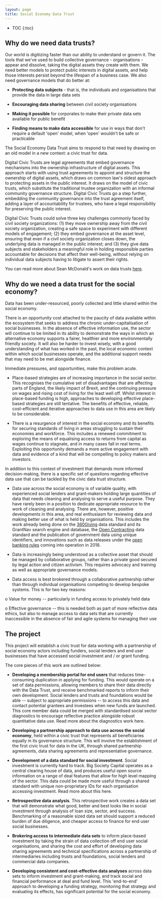 ```yaml
---
layout: page
title: Social Economy Data Trust
---
```

* TOC
{:toc}

## Why do we need data trusts?

Our world is digitizing faster than our ability to understand or govern it. The tools that we've used to build collective governance - organisations - appear and dissolve, taking the digital assets they create with them. We need better models to protect public interests in digital assets, and help those interests persist beyond the lifespan of a business case. We also need governance models that do better at:

- **Protecting data subjects** - that is, the individuals and organisations that provide the data in large data sets

- **Encouraging data sharing** between civil society organisations

- **Making it possible** for corporates to make their private data sets available for public benefit

- **Finding means to make data accessible** for use in ways that don't require a default 'open' model, when 'open' wouldn't be safe or practicable

The Social Economy Data Trust aims to respond to that need by drawing on an old model in a new context: a civic trust for data.

Digital Civic Trusts are legal agreements that embed governance mechanisms into the ownership infrastructure of digital assets. This approach starts with using trust agreements to appoint and structure the ownership of digital assets, which draws on common law's oldest approach to protecting assets in the public interest. It draws on the model of civic trusts, which substitute the traditional trustee organization with an informal community governance structure. Digital Civic Trusts go a step further, embedding the community governance into the trust agreement itself, adding a layer of accountability for trustees, who have a legal responsibility for preserving the public interest.

Digital Civic Trusts could solve three key challenges commonly faced by civil society organizations: (1) they move ownership away from the civil society organization, creating a safe space to experiment with different models of engagement; (2) they embed governance at the asset level, ensuring that even if a civil society organization closes down, the underlying data is managed in the public interest; and (3) they give data subjects and stakeholders a meaningful role in holding responsible parties accountable for decisions that affect their well-being, without relying on individual data subjects having to litigate to assert their rights.

You can read more about Sean McDonald's work on data trusts [here](https://medium.com/@McDapper/the-civic-trust-e674f9aeab43).

## Why do we need a data trust for the social economy?

Data has been under-resourced, poorly collected and little shared within the social economy.

There is an opportunity cost attached to the paucity of data available within the ecosystem that seeks to address the chronic under-capitalisation of social businesses. In the absence of effective information use, the sector will continue to be limited in its ability to demonstrate the ways in which an alternative economy supports a fairer, healthier and more environmentally friendly society. It will also be harder to invest wisely, with a good understanding of what has worked in the past, the local economic context within which social businesses operate, and the additional support needs that may need to be met alongside finance.

Immediate pressures, and opportunities, make this problem acute.

- Place-based strategies are of increasing importance in the social sector. This recognises the cumulative set of disadvantages that are affecting parts of England, the likely impact of Brexit, and the continuing pressure on wages and rising cost of living for the least well off. Whilst interest in place-based funding is high, approaches to developing effective place-based strategies are still tentative. The benefits of effective, reliable, cost-efficient and iterative approaches to data use in this area are likely to be considerable.

- There is a resurgence of interest in the social economy and its benefits for securing standards of living in areas struggling to sustain their economies and workforce. This includes a renewed commitment to exploring the means of equalising access to returns from capital as wages continue to stagnate, and in many cases fall in real terms. Exploiting this opportunity demands a more active engagement with data and evidence of a kind that will be compelling to policy makers and investors.

In addition to this context of investment that demands more informed decision-making, there is a specific set of questions regarding effective data use that can be tackled by the civic data trust structure.

- Data use across the social economy is of variable quality, with experienced social lenders and grant-makers holding large quantities of data that needs cleaning and analysing to serve a useful purpose. They have rarely been in a position to dedicate appropriate resource to the work of cleaning and analysing. There are, however, positive developments in this area, and real enthusiasm for reviewing data and making better use of what is held by organisations. This includes the work already being done on the [360Giving](http://www.threesixtygiving.org/) data standard and its GrantNav search engine and database, the [Open Contracting](https://www.open-contracting.org/) data standard and the publication of government data using unique identifiers, and innovations such as data releases under the [open banking rules](http://www.wired.co.uk/article/open-banking-cma-psd2-explained) coming into operation in 2018.

- Data is increasingly being understood as a collective asset that should be managed by collaborative groups, rather than a private good secured by legal action and citizen activism. This requires advocacy and training as well as appropriate governance models.

- Data access is best brokered through a collaborative partnership rather than through individual organisations competing to develop bespoke systems. This is for two key reasons:

o Value for money -- particularly in funding access to privately held data

o Effective governance -- this is needed both as part of more reflective data ethics, but also to manage access to data sets that are currently inaccessible in the absence of fair and agile systems for managing their use

## The project

This project will establish a civic trust for data working with a partnership of social economy actors including funders, social lenders and end user businesses that have accessed social investment and / or grant funding.

The core pieces of this work are outlined below:

- **Developing a membership portal for end users** that reduces time-consuming duplication in applying for funding. This would operate on a set of data permissions, allowing members to share their data directly with the Data Trust, and receive benchmarked reports to inform their own development. Social lenders and trusts and foundations would be able -- subject to appropriate permissions -- to access this data and contact potential grantees and investees when new funds are launched. This core member data could be merged with standardised social sector diagnostics to encourage reflective practice alongside robust quantitative data use. Read more about the diagnostics work here.

- **Developing a partnership approach to data use across the social economy**, held within a civic trust that represents all beneficiaries equally in its governance structure. This will involve the establishment of the first civic trust for data in the UK, through shared partnership agreements, data sharing agreements and representative governance.

- **Development of a data standard for social investment**. Social investment is currently hard to track. Big Society Capital operates as a central clearing house of data, and produces useful open source information on a range of deal features that allow for high level mapping of the sector. This data could be made more useful through a shared standard with unique non-proprietary IDs for each organisation accessing investment. Read more about this here.  

- **Retrospective data analysis**. This retrospective work creates a data set that will demonstrate what good, better and best looks like in social investment through analysis of loan size, sector, and success. Benchmarking of a reasonable sized data set should support a reduced burden of due diligence, and cheaper access to finance for end user social businesses.

- **Brokering access to intermediate data sets** to inform place-based investment by taking the strain of data collection off end user social organisations, and sharing the cost and effort of developing data sharing agreements and technical specifications across a partnership of intermediaries including trusts and foundations, social lenders and commercial data companies.

- **Developing consistent and cost-effective data analyses** across data sets to inform investment and grant-making, and track social and financial performance at deal and fund level. This 'end-to-end' approach to developing a funding strategy, monitoring that strategy and evaluating its effects, has significant potential for the social economy.
